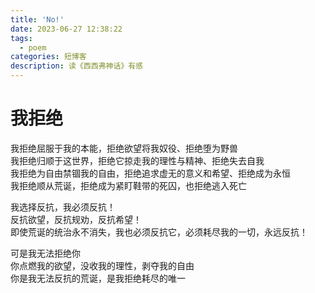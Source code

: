 ```yaml
---
title: 'No!'
date: 2023-06-27 12:38:22
tags:
  - poem
categories: 短博客 
description: 读《西西弗神话》有感
---
```

# 我拒绝

我拒绝屈服于我的本能，拒绝欲望将我奴役、拒绝堕为野兽</br>
我拒绝归顺于这世界，拒绝它掠走我的理性与精神、拒绝失去自我</br>
我拒绝为自由禁锢我的自由，拒绝追求虚无的意义和希望、拒绝成为永恒</br>
我拒绝顺从荒诞，拒绝成为紧盯鞋带的死囚，也拒绝逃入死亡</br>

我选择反抗，我必须反抗！</br>
反抗欲望，反抗规劝，反抗希望！</br>
即使荒诞的统治永不消失，我也必须反抗它，必须耗尽我的一切，永远反抗！</br>

可是我无法拒绝你</br>
你点燃我的欲望，没收我的理性，剥夺我的自由</br>
你是我无法反抗的荒诞，是我拒绝耗尽的唯一</br>


